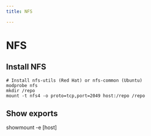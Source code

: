 ```yaml
---
title: NFS

---
```


# NFS

## Install NFS

	# Install nfs-utils (Red Hat) or nfs-common (Ubuntu)
	modprobe nfs
	mkdir /repo
	mount -t nfs4 -o proto=tcp,port=2049 host:/repo /repo

## Show exports

 showmount -e [host]

